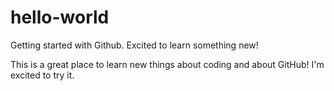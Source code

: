 # hello-world
Getting started with Github. Excited to learn something new!

This is a great place to learn new things about coding and about GitHub! I'm excited to try it.
